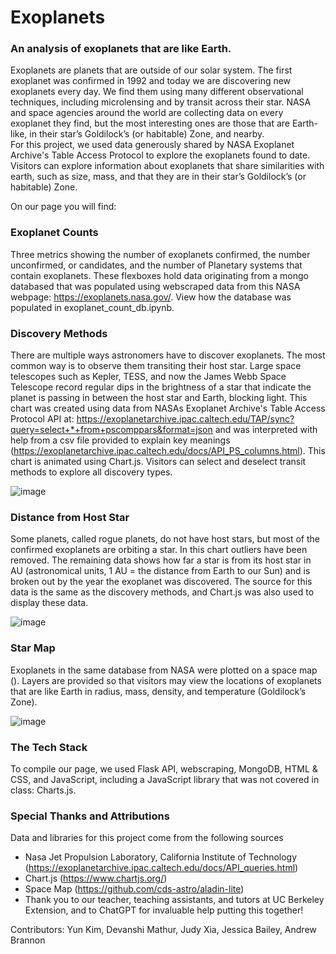 # Exoplanets
### An analysis of exoplanets that are like Earth. 

Exoplanets are planets that are outside of our solar system.  The first exoplanet was confirmed in 1992 and today we are discovering new exoplanets every day.  We find them using many different observational techniques, including microlensing and by transit across their star.  NASA and space agencies around the world are collecting data on every exoplanet they find, but the most interesting ones are those that are Earth-like, in their star’s Goldilock’s (or habitable) Zone, and nearby.  
For this project, we used data generously shared by NASA Exoplanet Archive's Table Access Protocol to explore the exoplanets found to date.  Visitors can explore information about exoplanets that share similarities with earth, such as size, mass, and that they are in their star’s Goldilock’s (or habitable) Zone.  

On our page you will find: 
### Exoplanet Counts
Three metrics showing the number of exoplanets confirmed, the number unconfirmed, or candidates, and the number of Planetary systems that contain exoplanets.  These flexboxes hold data originating from a mongo databased that was populated using webscraped data from this NASA webpage:  https://exoplanets.nasa.gov/.  View how the database was populated in exoplanet_count_db.ipynb.  
### Discovery Methods
There are multiple ways astronomers have to discover exoplanets.  The most common way is to observe them transiting their host star.  Large space telescopes such as Kepler, TESS, and now the James Webb Space Telescope record regular dips in the brightness of a star that indicate the planet is passing in between the host star and Earth, blocking light.  This chart was created using data from NASAs Exoplanet Archive's Table Access Protocol API at: https://exoplanetarchive.ipac.caltech.edu/TAP/sync?query=select+*+from+pscomppars&format=json and was interpreted with help from a csv file provided to explain key meanings (https://exoplanetarchive.ipac.caltech.edu/docs/API_PS_columns.html).  This chart is animated using Chart.js.  Visitors can select and deselect transit methods to explore all discovery types.  

![image](https://github.com/JessicaRBailey/exoplanets/assets/131318832/867bde5e-79c9-4515-a3f4-b9daa17ccb86)

### Distance from Host Star
Some planets, called rogue planets, do not have host stars, but most of the confirmed exoplanets are orbiting a star.  In this chart outliers have been removed.  The remaining data shows how far a star is from its host star in AU (astronomical units, 1 AU = the distance from Earth to our Sun) and is broken out by the year the exoplanet was discovered.  The source for this data is the same as the discovery methods, and Chart.js was also used to display these data.  

![image](https://github.com/JessicaRBailey/exoplanets/assets/131318832/5c9d56bb-43b9-4465-ace6-bad4661109d9)


### Star Map
Exoplanets in the same database from NASA were plotted on a space map ().  Layers are provided so that visitors may view the locations of exoplanets that are like Earth in radius, mass, density, and temperature (Goldilock’s Zone).  

![image](https://github.com/JessicaRBailey/exoplanets/assets/131318832/a06cf59c-a147-4a5a-9f1b-482e9ce22745)

### The Tech Stack
To compile our page, we used Flask API, webscraping, MongoDB, HTML & CSS, and JavaScript, including a JavaScript library that was not covered in class: Charts.js. 

### Special Thanks and Attributions
Data and libraries for this project come from the following sources
* Nasa Jet Propulsion Laboratory, California Institute of Technology (https://exoplanetarchive.ipac.caltech.edu/docs/API_queries.html)
* Chart.js (https://www.chartjs.org/)
* Space Map (https://github.com/cds-astro/aladin-lite)
* Thank you to our teacher, teaching assistants, and tutors at UC Berkeley Extension, and to ChatGPT for invaluable help putting this together!

Contributors:  Yun Kim, Devanshi Mathur, Judy Xia, Jessica Bailey, Andrew Brannon

